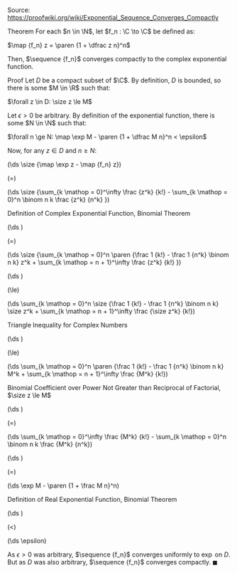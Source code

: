 # 

Source: https://proofwiki.org/wiki/Exponential_Sequence_Converges_Compactly

Theorem
For each $n \in \N$, let $f_n : \C \to \C$ be defined as:

$\map {f_n} z = \paren {1 + \dfrac z n}^n$

Then, $\sequence {f_n}$ converges compactly to the complex exponential function.


Proof
Let $D$ be a compact subset of $\C$.
By definition, $D$ is bounded, so there is some $M \in \R$ such that:

$\forall z \in D: \size z \le M$

Let $\epsilon > 0$ be arbitrary.
By definition of the exponential function, there is some $N \in \N$ such that:

$\forall n \ge N: \map \exp M - \paren {1 + \dfrac M n}^n < \epsilon$

Now, for any $z \in D$ and $n \ge N$:














\(\ds \size {\map \exp z - \map {f_n} z}\)

\(=\)







\(\ds \size {\sum_{k \mathop = 0}^\infty \frac {z^k} {k!} - \sum_{k \mathop = 0}^n \binom n k \frac {z^k} {n^k} }\)





Definition of Complex Exponential Function, Binomial Theorem














\(\ds \)

\(=\)







\(\ds \size {\sum_{k \mathop = 0}^n \paren {\frac 1 {k!} - \frac 1 {n^k} \binom n k} z^k + \sum_{k \mathop = n + 1}^\infty \frac {z^k} {k!} }\)




















\(\ds \)

\(\le\)







\(\ds \sum_{k \mathop = 0}^n \size {\frac 1 {k!} - \frac 1 {n^k} \binom n k} \size z^k + \sum_{k \mathop = n + 1}^\infty \frac {\size z^k} {k!}\)





Triangle Inequality for Complex Numbers














\(\ds \)

\(\le\)







\(\ds \sum_{k \mathop = 0}^n \paren {\frac 1 {k!} - \frac 1 {n^k} \binom n k} M^k + \sum_{k \mathop = n + 1}^\infty \frac {M^k} {k!}\)





Binomial Coefficient over Power Not Greater than Reciprocal of Factorial, $\size z \le M$














\(\ds \)

\(=\)







\(\ds \sum_{k \mathop = 0}^\infty \frac {M^k} {k!} - \sum_{k \mathop = 0}^n \binom n k \frac {M^k} {n^k}\)




















\(\ds \)

\(=\)







\(\ds \exp M - \paren {1 + \frac M n}^n\)





Definition of Real Exponential Function, Binomial Theorem














\(\ds \)

\(<\)







\(\ds \epsilon\)









As $\epsilon > 0$ was arbitrary, $\sequence {f_n}$ converges uniformly to $\exp$ on $D$.
But as $D$ was also arbitrary, $\sequence {f_n}$ converges compactly.
$\blacksquare$





